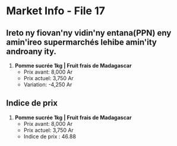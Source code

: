 # Market Info - File 17

## Ireto ny fiovan'ny vidin'ny entana(PPN) eny amin'ireo supermarchés lehibe amin'ity androany ity.

1. **Pomme sucrée 1kg | Fruit frais de Madagascar**
   - Prix avant: 8,000 Ar
   - Prix actuel: 3,750 Ar
   - Variation: -4,250 Ar



## Indice de prix

1. **Pomme sucrée 1kg | Fruit frais de Madagascar**
   - Prix avant: 8,000 Ar
   - Prix actuel: 3,750 Ar
   - Indice de prix : 46.88

